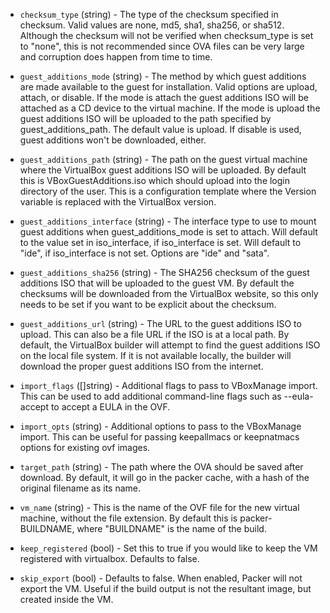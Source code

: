 <!-- Code generated from the comments of the Config struct in builder/virtualbox/ovf/config.go; DO NOT EDIT MANUALLY -->

-   `checksum_type` (string) - The type of the checksum specified in checksum.
Valid values are none, md5, sha1, sha256, or sha512. Although the
checksum will not be verified when checksum_type is set to "none", this is
not recommended since OVA files can be very large and corruption does happen
from time to time.

-   `guest_additions_mode` (string) - The method by which guest additions are
made available to the guest for installation. Valid options are upload,
attach, or disable. If the mode is attach the guest additions ISO will
be attached as a CD device to the virtual machine. If the mode is upload
the guest additions ISO will be uploaded to the path specified by
guest_additions_path. The default value is upload. If disable is used,
guest additions won't be downloaded, either.

-   `guest_additions_path` (string) - The path on the guest virtual machine
where the VirtualBox guest additions ISO will be uploaded. By default this
is VBoxGuestAdditions.iso which should upload into the login directory of
the user. This is a configuration
template where the Version
variable is replaced with the VirtualBox version.

-   `guest_additions_interface` (string) - The interface type to use to mount
guest additions when guest_additions_mode is set to attach. Will
default to the value set in iso_interface, if iso_interface is set.
Will default to "ide", if iso_interface is not set. Options are "ide" and
"sata".

-   `guest_additions_sha256` (string) - The SHA256 checksum of the guest
additions ISO that will be uploaded to the guest VM. By default the
checksums will be downloaded from the VirtualBox website, so this only needs
to be set if you want to be explicit about the checksum.

-   `guest_additions_url` (string) - The URL to the guest additions ISO
to upload. This can also be a file URL if the ISO is at a local path. By
default, the VirtualBox builder will attempt to find the guest additions ISO
on the local file system. If it is not available locally, the builder will
download the proper guest additions ISO from the internet.

-   `import_flags` ([]string) - Additional flags to pass to
VBoxManage import. This can be used to add additional command-line flags
such as --eula-accept to accept a EULA in the OVF.

-   `import_opts` (string) - Additional options to pass to the
VBoxManage import. This can be useful for passing keepallmacs or
keepnatmacs options for existing ovf images.

-   `target_path` (string) - The path where the OVA should be saved
after download. By default, it will go in the packer cache, with a hash of
the original filename as its name.

-   `vm_name` (string) - This is the name of the OVF file for the new virtual
machine, without the file extension. By default this is packer-BUILDNAME,
where "BUILDNAME" is the name of the build.

-   `keep_registered` (bool) - Set this to true if you would like to keep
the VM registered with virtualbox. Defaults to false.

-   `skip_export` (bool) - Defaults to false. When enabled, Packer will
not export the VM. Useful if the build output is not the resultant image,
but created inside the VM.
